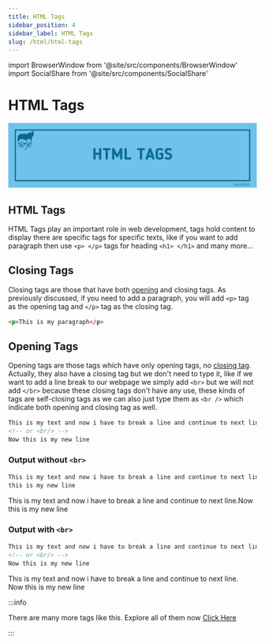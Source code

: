```yaml
---
title: HTML Tags
sidebar_position: 4
sidebar_label: HTML Tags
slug: /html/html-tags
---
```


<!-- Import files -->

import BrowserWindow from '@site/src/components/BrowserWindow'
import SocialShare from '@site/src/components/SocialShare'

# HTML Tags

![HTML Tags](../../../static/img/docs/html/html-tags.png)

## HTML Tags

HTML Tags play an important role in web development, tags hold content to display there are specific tags for specific texts, like if you want to add paragraph then use `<p> </p>` tags for heading `<h1> </h1>` and many more...

## Closing Tags

Closing tags are those that have both [opening](#opening-tags) and closing tags. As previously discussed, if you need to add a paragraph, you will add `<p>` tag as the opening tag and `</p>` tag as the closing tag.

```html
<p>This is my paragraph</p>
```

## Opening Tags

Opening tags are those tags which have only opening tags, no [closing tag](#closing-tags). Actually, they also have a closing tag but we don't need to type it, like if we want to add a line break to our webpage we simply add `<br>` but we will not add `</br>` because these closing tags don't have any use, these kinds of tags are self-closing tags as we can also just type them as `<br />` which indicate both opening and closing tag as well.

```html
This is my text and now i have to break a line and continue to next line. <br />
<!-- or <br/> -->
Now this is my new line
```

### Output without `<br>`

```html title="Code"
This is my text and now i have to break a line and continue to next line. Now
this is my new line
```

<BrowserWindow>

This is my text and now i have to break a line and continue to next line.Now this is my new line

</BrowserWindow>

### Output with `<br>`

```html title="Code"
This is my text and now i have to break a line and continue to next line. <br />
<!-- or <br/> -->
Now this is my new line
```

<BrowserWindow>

This is my text and now i have to break a line and continue to next line. <br/>
Now this is my new line

</BrowserWindow>

:::info

There are many more tags like this. Explore all of them now [Click Here](html-tags)

:::

<SocialShare />
